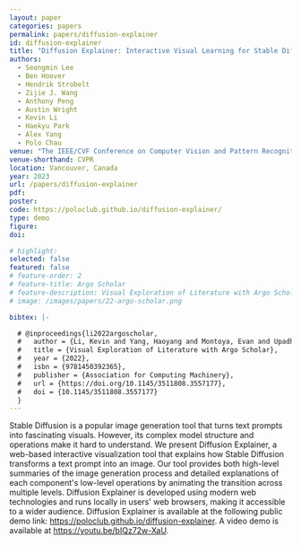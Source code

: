 ```yaml
---
layout: paper
categories: papers
permalink: papers/diffusion-explainer
id: diffusion-explainer
title: "Diffusion Explainer: Interactive Visual Learning for Stable Diffusion"
authors: 
  - Seongmin Lee
  - Ben Hoover
  - Hendrik Strobelt
  - Zijie J. Wang
  - Anthony Peng
  - Austin Wright
  - Kevin Li
  - Haekyu Park
  - Alex Yang
  - Polo Chau
venue: "The IEEE/CVF Conference on Computer Vision and Pattern Recognition"
venue-shorthand: CVPR
location: Vancouver, Canada
year: 2023
url: /papers/diffusion-explainer
pdf: 
poster: 
code: https://poloclub.github.io/diffusion-explainer/
type: demo
figure: 
doi: 

# highlight:
selected: false
featured: false
# feature-order: 2
# feature-title: Argo Scholar
# feature-description: Visual Exploration of Literature with Argo Scholar
# image: /images/papers/22-argo-scholar.png

bibtex: |-

  # @inproceedings{li2022argoscholar, 
  #   author = {Li, Kevin and Yang, Haoyang and Montoya, Evan and Upadhayay, Anish and Zhou, Zhiyan and Saad-Falcon, Jon and Chau, Duen Horng},
  #   title = {Visual Exploration of Literature with Argo Scholar},
  #   year = {2022},
  #   isbn = {9781450392365},
  #   publisher = {Association for Computing Machinery},
  #   url = {https://doi.org/10.1145/3511808.3557177},
  #   doi = {10.1145/3511808.3557177}
  }
---
```


Stable Diffusion is a popular image generation tool that turns text prompts into fascinating visuals. However, its complex model structure and operations make it hard to understand. We present Diffusion Explainer, a web-based interactive visualization tool that explains how Stable Diffusion transforms a text prompt into an image. Our tool provides both high-level summaries of the image generation process and detailed explanations of each component's low-level operations by animating the transition across multiple levels. Diffusion Explainer is developed using modern web technologies and runs locally in users' web browsers, making it accessible to a wider audience. Diffusion Explainer is available at the following public demo link: https://poloclub.github.io/diffusion-explainer. A video demo is available at https://youtu.be/bIQz72w-XaU. 